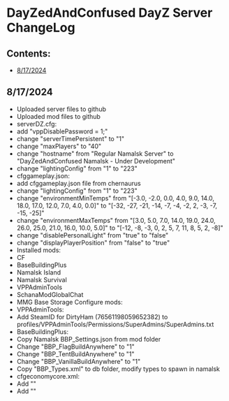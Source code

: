 <!-- ======================================== CHANGELOG.md Start ======================================== -->


<!-- ------------------------------ Intro Start ------------------------------ -->

# DayZedAndConfused DayZ Server ChangeLog

<!-- ------------------------------ Intro End ------------------------------ -->


<!-- ------------------------------ Overview Start ------------------------------ -->

## Contents:
- [8/17/2024](#8/17/2024)

<!-- ------------------------------ Overview End ------------------------------ -->


<!-- ------------------------------ ChangeLog Start ------------------------------ -->

<!-- ++++++++++++++++++++ 8/17/2024Start ++++++++++++++++++++ -->

## 8/17/2024

- Uploaded server files to github
- Uploaded mod files to github
- serverDZ.cfg:
 - add "vppDisablePassword = 1;"
 - change "serverTimePersistent" to "1"
 - change "maxPlayers" to "40"
 - change "hostname" from "Regular Namalsk Server" to "DayZedAndConfused Namalsk - Under Development"
 - change "lightingConfig" from "1" to "223"
- cfggameplay.json:
 - add cfggameplay.json file from chernaurus
 - change "lightingConfig" from "1" to "223"
 - change "environmentMinTemps" from "[-3.0, -2.0, 0.0, 4.0, 9.0, 14.0, 18.0, 17.0, 12.0, 7.0, 4.0, 0.0]" to "[-32, -27, -21, -14,  -7,  -4,  -2,   2,  -3,  -7, -15, -25]"
 - change "environmentMaxTemps" from "[3.0, 5.0, 7.0, 14.0, 19.0, 24.0, 26.0, 25.0, 21.0, 16.0, 10.0, 5.0]" to "[-12,  -8,  -3,   0,   2,   5,   7,  11,   8,   5,   2,  -8]"
 - change "disablePersonalLight" from "true" to "false"
 - change "displayPlayerPosition" from "false" to "true"
- Installed mods:
 - CF
 - BaseBuildingPlus
 - Namalsk Island
 - Namalsk Survival
 - VPPAdminTools
 - SchanaModGlobalChat
 - MMG Base Storage
Configure mods:
 - VPPAdminTools:
  - Add SteamID for DirtyHam (76561198059652382) to profiles/VPPAdminTools/Permissions/SuperAdmins/SuperAdmins.txt
 - BaseBuildingPlus:
  - Copy Namalsk BBP_Settings.json from mod folder
   - Change "BBP_FlagBuildAnywhere" to "1"
   - Change "BBP_TentBuildAnywhere" to "1"
   - Change "BBP_VanillaBuildAnywhere" to "1"
  - Copy "BBP_Types.xml" to db folder, modify types to spawn in namalsk
 - cfgeconomycore.xml:
  - Add "<file name="BBP_types.xml" type="types" />"
  - Add "<file name="mmg_storage.xml" type="types" />"
	</ce>

<!-- ++++++++++++++++++++ 8/17/2024 End ++++++++++++++++++++ -->


<!-- ------------------------------ChangeLog End ------------------------------ -->


<!-- ------------------------------ Outro Start ------------------------------ -->


<!-- ------------------------------ Outro End ------------------------------ -->


<!-- ======================================== CHANGELOG.md End ======================================== -->
